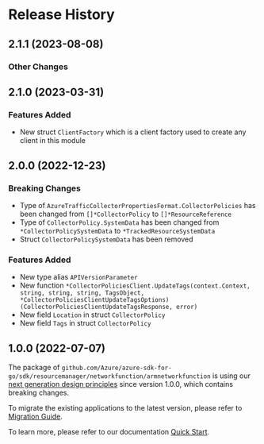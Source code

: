 # Release History

## 2.1.1 (2023-08-08)
### Other Changes


## 2.1.0 (2023-03-31)
### Features Added

- New struct `ClientFactory` which is a client factory used to create any client in this module


## 2.0.0 (2022-12-23)
### Breaking Changes

- Type of `AzureTrafficCollectorPropertiesFormat.CollectorPolicies` has been changed from `[]*CollectorPolicy` to `[]*ResourceReference`
- Type of `CollectorPolicy.SystemData` has been changed from `*CollectorPolicySystemData` to `*TrackedResourceSystemData`
- Struct `CollectorPolicySystemData` has been removed

### Features Added

- New type alias `APIVersionParameter`
- New function `*CollectorPoliciesClient.UpdateTags(context.Context, string, string, string, TagsObject, *CollectorPoliciesClientUpdateTagsOptions) (CollectorPoliciesClientUpdateTagsResponse, error)`
- New field `Location` in struct `CollectorPolicy`
- New field `Tags` in struct `CollectorPolicy`


## 1.0.0 (2022-07-07)

The package of `github.com/Azure/azure-sdk-for-go/sdk/resourcemanager/networkfunction/armnetworkfunction` is using our [next generation design principles](https://azure.github.io/azure-sdk/general_introduction.html) since version 1.0.0, which contains breaking changes.

To migrate the existing applications to the latest version, please refer to [Migration Guide](https://aka.ms/azsdk/go/mgmt/migration).

To learn more, please refer to our documentation [Quick Start](https://aka.ms/azsdk/go/mgmt).